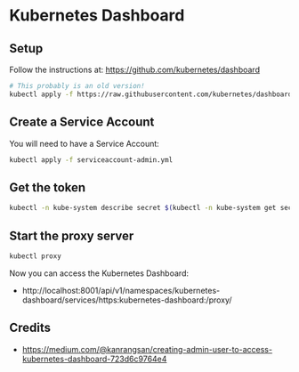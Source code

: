 # Kubernetes Dashboard

## Setup

Follow the instructions at:
https://github.com/kubernetes/dashboard

```bash
# This probably is an old version!
kubectl apply -f https://raw.githubusercontent.com/kubernetes/dashboard/v2.0.3/aio/deploy/recommended.yaml
```

## Create a Service Account

You will need to have a Service Account:

```bash
kubectl apply -f serviceaccount-admin.yml
```

## Get the token

```bash
kubectl -n kube-system describe secret $(kubectl -n kube-system get secret | grep admin-dashboard | awk '{print $1}') | grep "token:"
```

## Start the proxy server

```bash
kubectl proxy
```

Now you can access the Kubernetes Dashboard:
- http://localhost:8001/api/v1/namespaces/kubernetes-dashboard/services/https:kubernetes-dashboard:/proxy/

## Credits

- https://medium.com/@kanrangsan/creating-admin-user-to-access-kubernetes-dashboard-723d6c9764e4
